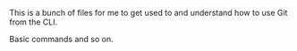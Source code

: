 This is a bunch of files for me to get used to and understand how to use Git from the CLI.

Basic commands and so on.
